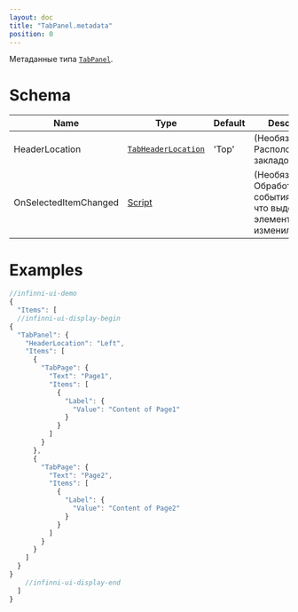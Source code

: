 ```yaml
---
layout: doc
title: "TabPanel.metadata"
position: 0
---
```


Метаданные типа [`TabPanel`](../).

# Schema

|Name|Type|Default|Description|
|----|----|-------|-----------|
|HeaderLocation|[`TabHeaderLocation`](../TabHeaderLocation/)|'Top'|(Необязательное) Расположение закладок|
|OnSelectedItemChanged|[Script](../../../Core/Script/)| |(Необязательное) Обработчик события о том, что выделенный элемент изменился|

# Examples

```js
//infinni-ui-demo
{
  "Items": [
  //infinni-ui-display-begin
{
  "TabPanel": {
    "HeaderLocation": "Left",
    "Items": [
      {
        "TabPage": {
          "Text": "Page1",
          "Items": [
            {
              "Label": {
                "Value": "Content of Page1"
              }
            }
          ]
        }
      },
      {
        "TabPage": {
          "Text": "Page2",
          "Items": [
            {
              "Label": {
                "Value": "Content of Page2"
              }
            }
          ]
        }
      }
    ]
  }
}
    //infinni-ui-display-end
  ]
}
```
